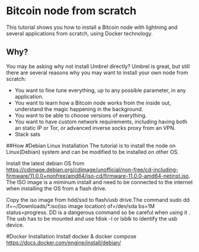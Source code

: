 # Bitcoin node from scratch

This tutorial shows you how to install a Bitcoin node with lightning and several applications from scratch, using Docker technology.

## Why?

You may be asking why not install Umbrel directly? Umbrel is great, but still there are several reasons why you may want to install your own node from scratch:

- You want to fine tune everything, up to any possible parameter, in any application.
- You want to learn how a Bitcoin node works from the inside out, understand the magic happening in the background.
- You want to be able to choose versions of everything.
- You want to have custom network requirements, including having both an static IP or Tor, or advanced inverse socks proxy from an VPN.
- Stack sats

##How 
#Debian Linux Installation 
The tutorial is to install the node on Linux(Debian) system and can be modified to be installed on other OS.

Install the latest debian OS from https://cdimage.debian.org/cdimage/unofficial/non-free/cd-including-firmware/11.0.0+nonfree/amd64/iso-cd/firmware-11.0.0-amd64-netinst.iso. The ISO image is a miminum install and need to be connected to the internet when installing the OS from a flash drive.

Copy the iso image from hdd/ssd to flash/usb drive.The command sudo dd if=~/Downloads/*.iso(iso image location) of=/dev/sda bs=1M status=progress. DD is a dangerous command so be careful when using it . 
The usb has to be mounted and use fdisk -l or lsblk to identify the usb device.

#Docker Installation 
 Install docker & docker compose
https://docs.docker.com/engine/install/debian/
